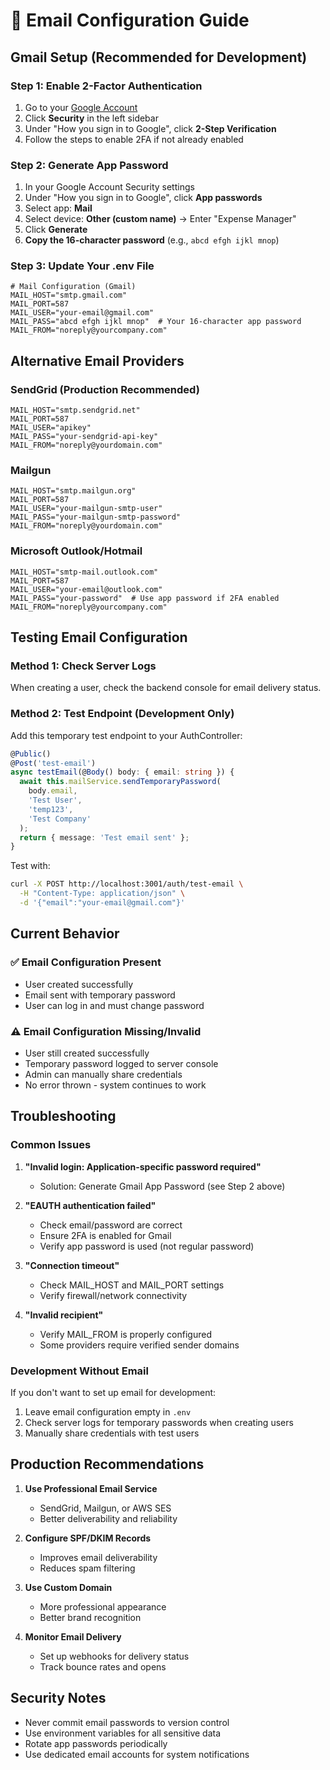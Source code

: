 # 📧 Email Configuration Guide

## Gmail Setup (Recommended for Development)

### Step 1: Enable 2-Factor Authentication
1. Go to your [Google Account](https://myaccount.google.com/)
2. Click **Security** in the left sidebar
3. Under "How you sign in to Google", click **2-Step Verification**
4. Follow the steps to enable 2FA if not already enabled

### Step 2: Generate App Password
1. In your Google Account Security settings
2. Under "How you sign in to Google", click **App passwords**
3. Select app: **Mail**
4. Select device: **Other (custom name)** → Enter "Expense Manager"
5. Click **Generate**
6. **Copy the 16-character password** (e.g., `abcd efgh ijkl mnop`)

### Step 3: Update Your .env File
```env
# Mail Configuration (Gmail)
MAIL_HOST="smtp.gmail.com"
MAIL_PORT=587
MAIL_USER="your-email@gmail.com"
MAIL_PASS="abcd efgh ijkl mnop"  # Your 16-character app password
MAIL_FROM="noreply@yourcompany.com"
```

## Alternative Email Providers

### SendGrid (Production Recommended)
```env
MAIL_HOST="smtp.sendgrid.net"
MAIL_PORT=587
MAIL_USER="apikey"
MAIL_PASS="your-sendgrid-api-key"
MAIL_FROM="noreply@yourdomain.com"
```

### Mailgun
```env
MAIL_HOST="smtp.mailgun.org"
MAIL_PORT=587
MAIL_USER="your-mailgun-smtp-user"
MAIL_PASS="your-mailgun-smtp-password"
MAIL_FROM="noreply@yourdomain.com"
```

### Microsoft Outlook/Hotmail
```env
MAIL_HOST="smtp-mail.outlook.com"
MAIL_PORT=587
MAIL_USER="your-email@outlook.com"
MAIL_PASS="your-password"  # Use app password if 2FA enabled
MAIL_FROM="noreply@yourcompany.com"
```

## Testing Email Configuration

### Method 1: Check Server Logs
When creating a user, check the backend console for email delivery status.

### Method 2: Test Endpoint (Development Only)
Add this temporary test endpoint to your AuthController:

```typescript
@Public()
@Post('test-email')
async testEmail(@Body() body: { email: string }) {
  await this.mailService.sendTemporaryPassword(
    body.email,
    'Test User',
    'temp123',
    'Test Company'
  );
  return { message: 'Test email sent' };
}
```

Test with:
```bash
curl -X POST http://localhost:3001/auth/test-email \
  -H "Content-Type: application/json" \
  -d '{"email":"your-email@gmail.com"}'
```

## Current Behavior

### ✅ Email Configuration Present
- User created successfully
- Email sent with temporary password
- User can log in and must change password

### ⚠️ Email Configuration Missing/Invalid
- User still created successfully
- Temporary password logged to server console
- Admin can manually share credentials
- No error thrown - system continues to work

## Troubleshooting

### Common Issues

1. **"Invalid login: Application-specific password required"**
   - Solution: Generate Gmail App Password (see Step 2 above)

2. **"EAUTH authentication failed"**
   - Check email/password are correct
   - Ensure 2FA is enabled for Gmail
   - Verify app password is used (not regular password)

3. **"Connection timeout"**
   - Check MAIL_HOST and MAIL_PORT settings
   - Verify firewall/network connectivity

4. **"Invalid recipient"**
   - Verify MAIL_FROM is properly configured
   - Some providers require verified sender domains

### Development Without Email
If you don't want to set up email for development:

1. Leave email configuration empty in `.env`
2. Check server logs for temporary passwords when creating users
3. Manually share credentials with test users

## Production Recommendations

1. **Use Professional Email Service**
   - SendGrid, Mailgun, or AWS SES
   - Better deliverability and reliability

2. **Configure SPF/DKIM Records**
   - Improves email deliverability
   - Reduces spam filtering

3. **Use Custom Domain**
   - More professional appearance
   - Better brand recognition

4. **Monitor Email Delivery**
   - Set up webhooks for delivery status
   - Track bounce rates and opens

## Security Notes

- Never commit email passwords to version control
- Use environment variables for all sensitive data
- Rotate app passwords periodically
- Use dedicated email accounts for system notifications